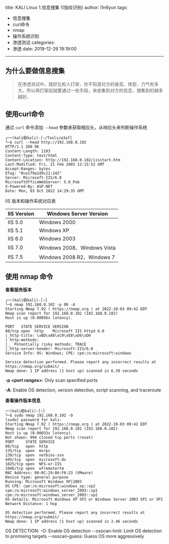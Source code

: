 title: KALI Linux 1.信息搜集 1(指纹识别)
author: l1n6yun
tags: 
 - 信息搜集
 - curl命令
 - nmap
 - 操作系统识别
 - 渗透测试
categories:
  - 渗透
date: 2019-12-26 19:19:00
---
## 为什么要做信息搜集

> 在渗透测试中，就好比和人打架，你不知道对方的身高、体型、力气有多大。所以再打架前就要通过一些手段，来收集到对方的信息，搜集到的越多越好。

## 使用curl命令

通过 `curl` 命令添加 `--head` 参数来获取相应头，从响应头来判断操作系统

```shell
┌──(kali㉿kali)-[~/Tools/w3af]
└─$ curl --head http://192.168.0.102 
HTTP/1.1 200 OK
Content-Length: 1193
Content-Type: text/html
Content-Location: http://192.168.0.102/iisstart.htm
Last-Modified: Fri, 21 Feb 2003 12:15:52 GMT
Accept-Ranges: bytes
ETag: "0ce1f9a2d9c21:242"
Server: Microsoft-IIS/6.0
MicrosoftOfficeWebServer: 5.0_Pub
X-Powered-By: ASP.NET
Date: Mon, 03 Oct 2022 14:29:35 GMT
```

IIS 版本和操作系统对应表 

| IIS Version | Windows Server Version      |
| ----------- | --------------------------- |
| IIS 5.0     | Windows 2000                |
| IIS 5.1     | Windows XP                  |
| IIS 6.0     | Windows 2003                |
| IIS 7.0     | Windows 2008、Windows Vista |
| IIS 7.5     | Windows 2008 R2、Windows 7  |

## 使用 nmap 命令

**查看服务版本**

```shell
┌──(kali㉿kali)-[~]
└─$ nmap 192.168.0.102 -p 80 -A                                                                   
Starting Nmap 7.92 ( https://nmap.org ) at 2022-10-03 09:42 EDT
Nmap scan report for 192.168.0.102 (192.168.0.102)
Host is up (0.00056s latency).

PORT   STATE SERVICE VERSION
80/tcp open  http    Microsoft IIS httpd 6.0
|_http-title: \xBD\xA8\xC9\xE8\xD6\xD0
| http-methods: 
|_  Potentially risky methods: TRACE
|_http-server-header: Microsoft-IIS/6.0
Service Info: OS: Windows; CPE: cpe:/o:microsoft:windows

Service detection performed. Please report any incorrect results at https://nmap.org/submit/ .
Nmap done: 1 IP address (1 host up) scanned in 6.39 seconds
```

**-p \<port ranges>**: Only scan specified ports

**-A**: Enable OS detection, version detection, script scanning, and traceroute

**查看操作版本信息**

```shell
──(kali㉿kali)-[~]
└─$ sudo nmap 192.168.0.102 -O
[sudo] password for kali: 
Starting Nmap 7.92 ( https://nmap.org ) at 2022-10-03 09:42 EDT
Nmap scan report for 192.168.0.102 (192.168.0.102)
Host is up (0.00033s latency).
Not shown: 994 closed tcp ports (reset)
PORT     STATE SERVICE
80/tcp   open  http
135/tcp  open  msrpc
139/tcp  open  netbios-ssn
445/tcp  open  microsoft-ds
1025/tcp open  NFS-or-IIS
1046/tcp open  wfremotertm
MAC Address: 00:0C:29:86:F6:23 (VMware)
Device type: general purpose
Running: Microsoft Windows XP|2003
OS CPE: cpe:/o:microsoft:windows_xp::sp2 cpe:/o:microsoft:windows_server_2003::sp1 cpe:/o:microsoft:windows_server_2003::sp2
OS details: Microsoft Windows XP SP2 or Windows Server 2003 SP1 or SP2
Network Distance: 1 hop

OS detection performed. Please report any incorrect results at https://nmap.org/submit/ .
Nmap done: 1 IP address (1 host up) scanned in 2.46 seconds
```

OS DETECTION:
  -O: Enable OS detection
  --osscan-limit: Limit OS detection to promising targets
  --osscan-guess: Guess OS more aggressively